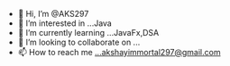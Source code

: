 - 👋 Hi, I’m @AKS297
- 👀 I’m interested in ...Java
- 🌱 I’m currently learning ...JavaFx,DSA
- 💞️ I’m looking to collaborate on ...
- 📫 How to reach me ...akshayimmortal297@gmail.com

<!---
AKS297/AKS297 is a ✨ special ✨ repository because its `README.md` (this file) appears on your GitHub profile.
You can click the Preview link to take a look at your changes.
--->
